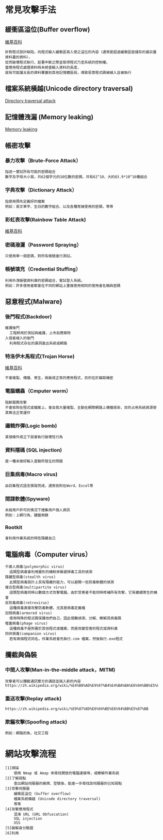# 常見攻擊手法
## 緩衝區溢位(Buffer overflow)
[維基百科](https://zh.wikipedia.org/zh-tw/%E7%BC%93%E5%86%B2%E5%8C%BA%E6%BA%A2%E5%87%BA)
```
針對程式設計缺陷，向程式輸入緩衝區寫入使之溢位的內容（通常是超過緩衝區能儲存的最巨量資料量的資料），
從而破壞程式執行、趁著中斷之際並取得程式乃至系統的控制權。
當應用程式處理資料時未檢查輸入資料的長度，
就有可能讓太長的資料覆蓋到其他記憶體區段，導致惡意程式碼被植入且被執行
```
## 檔案系統橫越(Unicode directory traversal)
[Directory traversal attack](https://en.wikipedia.org/wiki/Directory_traversal_attack)
## 記憶體洩漏 (Memory leaking)
[Memory leaking](https://zh.wikipedia.org/wiki/%E5%86%85%E5%AD%98%E6%B3%84%E6%BC%8F)
## 帳密攻擊
### 暴力攻擊（Brute-Force Attack）
```
指逐一嘗試所有可能的密碼組合
數字及字母大小寫，共62個字元的10位數的密碼，共有62^10，大約83.9*10^16種組合
```
### 字典攻擊（Dictionary Attack）
```
指使用預先定義好的檔案
例如：英文單字、生日的數字組合、以及各種常被使用的密碼，等等
```
### 彩虹表攻擊(Rainbow Table Attack)
[維基百科](https://zh.wikipedia.org/wiki/%E5%BD%A9%E8%99%B9%E8%A1%A8)

### 密碼潑灑（Password Spraying）
```
只使用單一弱密碼，對所有帳號進行測試。
```
### 帳號填充（Credential Stuffing）
```
利用外洩帳號資料庫的密碼組合，嘗試登入系統。
例如：許多使用者都會在不同的網站上重複使用相同的使用者名稱與密碼
```
## 惡意程式(Malware)
### 後門程式(Backdoor)
```
維護後門
  工程師用於測試與維護，上市前應移除
入侵者植入的後門
  利用程式存在的漏洞進出系統或網路
```
### 特洛伊木馬程式(Trojan Horse)
[維基百科](https://zh.wikipedia.org/wiki/%E7%89%B9%E6%B4%9B%E4%BC%8A%E6%9C%A8%E9%A9%AC_(%E7%94%B5%E8%84%91))
```
不會複製、傳播、寄生，偽裝成正常的應用程式，目的在於竊取機密
```

### 電腦蠕蟲（Cmputer worm）
```
阻斷服務攻擊
不會依附在程式或檔案上，會自我大量複製、主動在網際網路上傳播感染，目的占用系統資源使其無法正常運作
```
### 邏輯炸彈(Logic bomb)
```
某個條件成立下就會執行破壞性行為
```
### 資料隱碼 (SQL injection) 
```
是一種未做好輸入查驗所發生的問題
```
### 巨集病毒(Macro virus)
```
由巨集程式語言撰寫而成，通常依附在Word、Excel等
```
### 間諜軟體(Spyware)
```
未經用戶許可的情況下搜集用戶個人資訊
例如：上網行為、鍵盤側錄
```
### Rootkit
```
會利用作業系統的特性隱藏自己
```
## 電腦病毒（Computer virus）
```
千面人病毒(polymorphic virus)
  這類型病毒會利用變形的機制來躲避掃毒工具的偵測
隱藏型病毒(stealth virus)
  此類型病毒設計上具有隱藏的能力，可以避開一些防毒軟體的偵測
複合型病毒(multipartite virus)
  這類型病毒同時以數個方式攻擊電腦，由於受害者不能同時修補所有攻擊，它有繼續寄生的機會
反防毒病毒(retrovirus)
  這種病毒直接攻擊防毒軟體，尤其是病毒定義檔
加殼病毒(armored virus)
  使用特殊的程式碼保護他們自己，因此很難偵測、分解、瞭解其病毒碼
噬菌病毒(phage virus)
  這種病毒不是附著於其他程式或檔案，而是改變受害的程式或資料庫
同伴病毒(companion virus)
  若有兩個程式同名，作業系統會先執行.com 檔案，然後執行.exe程式
```

## 攔截與偽裝
### 中間人攻擊(Man-in-the-middle attack，MITM)
```
攻擊者可以攔截通訊雙方的通話並插入新的內容
https://zh.wikipedia.org/wiki/%E4%B8%AD%E9%97%B4%E4%BA%BA%E6%94%BB%E5%87%BB
```
### 重送攻擊(Replay attack)
```
https://zh.wikipedia.org/wiki/%E9%87%8D%E6%94%BE%E6%94%BB%E5%87%BB
```
### 欺騙攻擊(Spoofing attack)
```
例如：網路釣魚、社交工程
```
# 網站攻擊流程
```
[1]掃描
    使用 Nmap 或 Amap 來尋找開放的電腦連接埠，或瞭解作業系統
[2]了解弱點
    查出網站伺服器的廠牌、型號後，能進一步尋找該伺服器的已知弱點
[3]攻擊伺服器
    緩衝區溢位 (buffer overflow)
    檔案系統橫越 (Unicode directory traversal)
    等等
[4]攻擊應用程式
    混淆 URL (URL Obfuscation)
    SQL injection
    XSS
[5]破解身分驗證
[6]利用
```
